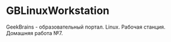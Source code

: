 # GBLinuxWorkstation
GeekBrains - образовательный портал. Linux. Рабочая станция. Домашняя работа №7.
